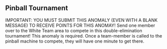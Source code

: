 Pinball Tournament
--------
IMPORTANT:  YOU MUST SUBMIT THIS ANOMALY (EVEN WITH A BLANK MESSAGE) TO RECEIVE POINTS FOR THIS ANOMAY!  Send one member over to the White Team area to compete in this double-elimination tournament!  This anomaly is required.  Once a team-member is called to the pinball machine to compete, they will have one minute to get there.
